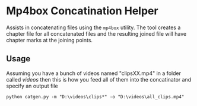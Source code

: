 # Mp4box Concatination Helper

Assists in concatenating files using the `mp4box` utility. 
The tool creates a chapter file for all concatenated files and the resulting joined file will have chapter marks at the joining points.

## Usage
Assuming you have a bunch of videos named "clipsXX.mp4" in a folder called _videos_ then this is how you feed all of them into the concatinator and specify an output file

```
python catgen.py -m "D:\videos\clips*" -o "D:\videos\all_clips.mp4"
```

